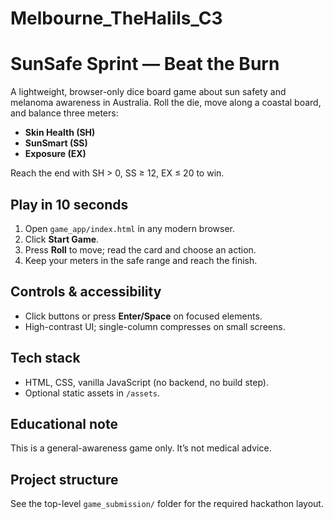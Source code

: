 # Melbourne_TheHalils_C3
# SunSafe Sprint — Beat the Burn

A lightweight, browser-only dice board game about sun safety and melanoma awareness in Australia. Roll the die, move along a coastal board, and balance three meters:
- **Skin Health (SH)**
- **SunSmart (SS)**
- **Exposure (EX)**

Reach the end with SH > 0, SS ≥ 12, EX ≤ 20 to win.

## Play in 10 seconds
1. Open `game_app/index.html` in any modern browser.
2. Click **Start Game**.
3. Press **Roll** to move; read the card and choose an action.
4. Keep your meters in the safe range and reach the finish.

## Controls & accessibility
- Click buttons or press **Enter/Space** on focused elements.
- High-contrast UI; single-column compresses on small screens.

## Tech stack
- HTML, CSS, vanilla JavaScript (no backend, no build step).
- Optional static assets in `/assets`.

## Educational note
This is a general-awareness game only. It’s not medical advice.

## Project structure
See the top-level `game_submission/` folder for the required hackathon layout.
